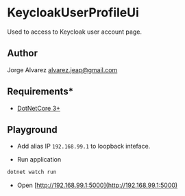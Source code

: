 # **KeycloakUserProfileUi**

Used to access to Keycloak user account page.

## **Author**

Jorge Alvarez <alvarez.jeap@gmail.com>

## **Requirements***

- [DotNetCore 3+](https://dotnet.microsoft.com/download/dotnet-core/3.1)

## **Playground**

- Add alias IP `192.168.99.1` to loopback inteface.

- Run application

```sh
dotnet watch run
```

- Open [http://192.168.99.1:5000](http://192.168.99.1:5000)


